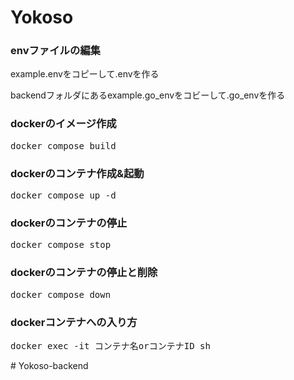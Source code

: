 # Yokoso

<h3>envファイルの編集</h3>
<p>example.envをコピーして.envを作る</p>
<p>backendフォルダにあるexample.go_envをコビーして.go_envを作る</p>
<p></p>

<h3>dockerのイメージ作成</h3>
<pre>docker compose build</pre>

<h3>dockerのコンテナ作成&起動</h3>
<pre>docker compose up -d</pre>

<h3>dockerのコンテナの停止</h3>
<pre>docker compose stop</pre>

<h3>dockerのコンテナの停止と削除</h3>
<pre>docker compose down</pre>

<h3>dockerコンテナへの入り方</h3>
<pre>docker exec -it コンテナ名orコンテナID sh</pre># Yokoso-backend
